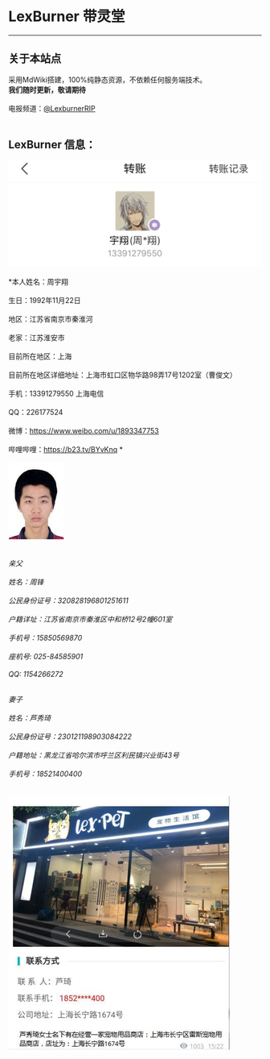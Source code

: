 # LexBurner 带灵堂

------------------------------------------------------------------------------------------------

## 关于本站点
采用MdWiki搭建，100%纯静态资源，不依赖任何服务端技术。<br>
**我们随时更新，敬请期待**<br><br>
电报频道：[@LexburnerRIP](https://t.me/LexburnerRIP)<br><br>



## LexBurner 信息：
![](0.jpg)<br><br>
*本人姓名：周宇翔<br><br>
生日：1992年11月22日<br><br>
地区：江苏省南京市秦淮河<br><br>
老家：江苏淮安市<br><br>
目前所在地区：上海<br><br>
目前所在地区详细地址：上海市虹口区物华路98弄17号1202室（曹俊文）<br><br>
手机：13391279550 上海电信<br><br>
QQ：226177524<br><br>
微博：https://www.weibo.com/u/1893347753<br><br>
哔哩哔哩：https://b23.tv/BYvKnq *<br><br>
![](1.jpg)<br><br><br>
*亲父<br><br>
姓名：周锋<br><br>
公民身份证号：320828196801251611<br><br>
户籍详址：江苏省南京市秦淮区中和桥12号2幢601室<br><br>
手机号：15850569870<br><br>
座机号: 025-84585901<br><br>
QQ: 1154266272*<br><br>

*妻子<br><br>
姓名：芦秀琦<br><br>
公民身份证号：230121198903084222<br><br>
户籍地址：黑龙江省哈尔滨市呼兰区利民镇兴业街43号<br><br>
手机号：18521400400<br><br>*
<br>
![宠物店](2.JPG)<br>
